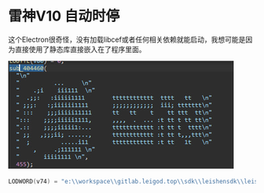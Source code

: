 # 雷神V10 自动时停

这个Electron很奇怪，没有加载libcef或者任何相关依赖就能启动，我想可能是因为直接使用了静态库直接嵌入在了程序里面。

![weewooweewoo](https://raw.githubusercontent.com/extremeblackliu/LeiGodAutoTimerV10/master/lg.jpg)

```c
LODWORD(v74) = "e:\\workspace\\gitlab.leigod.top\\sdk\\leishensdk\\leishensdk\\leishensdk\\main.cpp";
```

